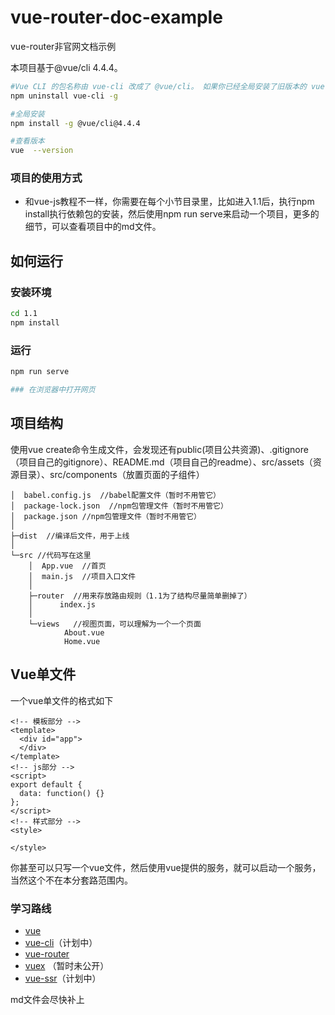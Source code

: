 # vue-router-doc-example
vue-router非官网文档示例

本项目基于@vue/cli 4.4.4。
``` bash
#Vue CLI 的包名称由 vue-cli 改成了 @vue/cli。 如果你已经全局安装了旧版本的 vue-cli (1.x 或 2.x)，你需要先卸载它。
npm uninstall vue-cli -g

#全局安装
npm install -g @vue/cli@4.4.4

#查看版本
vue  --version
```
### 项目的使用方式
- 和vue-js教程不一样，你需要在每个小节目录里，比如进入1.1后，执行npm install执行依赖包的安装，然后使用npm run serve来启动一个项目，更多的细节，可以查看项目中的md文件。

## 如何运行

### 安装环境

``` bash
cd 1.1
npm install
```

### 运行

``` bash
npm run serve

### 在浏览器中打开网页

```

## 项目结构

使用vue create命令生成文件，会发现还有public(项目公共资源)、.gitignore（项目自己的gitignore）、README.md（项目自己的readme）、src/assets（资源目录）、src/components（放置页面的子组件）

```
│  babel.config.js  //babel配置文件（暂时不用管它）
│  package-lock.json  //npm包管理文件（暂时不用管它）
│  package.json //npm包管理文件（暂时不用管它）
│
├─dist  //编译后文件，用于上线
│
└─src //代码写在这里
    │  App.vue  //首页
    │  main.js  //项目入口文件
    │
    ├─router  //用来存放路由规则（1.1为了结构尽量简单删掉了）
    │      index.js
    │
    └─views   //视图页面，可以理解为一个一个页面
            About.vue
            Home.vue
```

## Vue单文件
一个vue单文件的格式如下

``` vue
<!-- 模板部分 -->
<template>
  <div id="app">
  </div>
</template>
<!-- js部分 -->
<script>
export default {
  data: function() {}
};
</script>
<!-- 样式部分 -->
<style>

</style>
```

你甚至可以只写一个vue文件，然后使用vue提供的服务，就可以启动一个服务，当然这个不在本分套路范围内。


### 学习路线
- [vue](https://github.com/AILOVEU/vue-doc-example)
- [vue-cli](https://github.com/AILOVEU/vue-cli-doc-example)（计划中）
- [vue-router](https://github.com/AILOVEU/vue-router-doc-example)
- [vuex](https://github.com/AILOVEU/vuex-doc-example) （暂时未公开）
- [vue-ssr](https://github.com/AILOVEU/vue-ssr-doc-example)（计划中）

md文件会尽快补上
<!--
如果觉得该项目还不错，请喝杯奶茶吧

 ![](http://cdn.ailoveu.top/img/20200627223308.jpg)
![](http://cdn.ailoveu.top/img/20200627223307.jpg) -->
